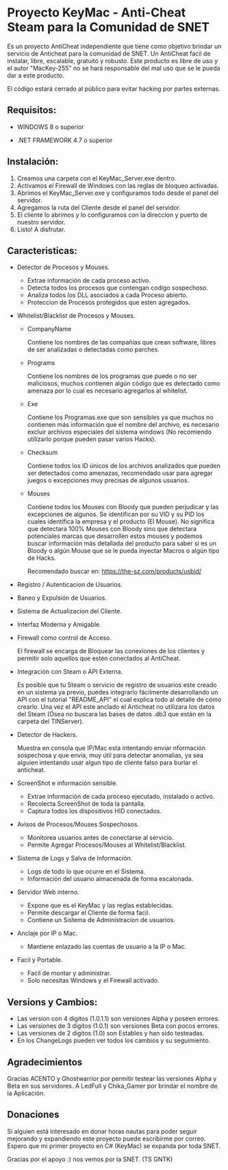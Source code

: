 # Proyecto KeyMac - Anti-Cheat Steam para la Comunidad de SNET
Es un proyecto AntiCheat independiente que tiene como objetivo
brindar un servicio de Anticheat para la comunidad de SNET. Un AntiCheat
facil de instalar, libre, escalable, gratuito y robusto.
Este producto es libre de uso y el autor "MacKey-255" no se hará
responsable del mal uso que se le pueda dar a este producto.

El código estará cerrado al público para evitar hacking por partes externas.


## Requisitos:

* WINDOWS 8 o superior

* .NET FRAMEWORK 4.7 o superior

## Instalación:

1. Creamos una carpeta con el KeyMac_Server.exe dentro.
2. Activamos el Firewall de Windows con las reglas de bloqueo activadas.
3. Abrimos el KeyMac_Server.exe y configuramos todo desde el panel del servidor.
4. Agregamos la ruta del Cliente desde el panel del servidor.
5. El cliente lo abrimos y lo configuramos con la direccion y puerto de nuestro servidor.
6. Listo! A disfrutar.


## Caracteristicas:

* Detector de Procesos y Mouses.

    - Extrae información de cada proceso activo.
    - Detecta todos los procesos que contengan codigo sospechoso.
    - Analiza todos los DLL asociados a cada Proceso abierto.
	- Proteccion de Procesos protegidos que esten agregados.
    
* Whitelist/Blacklist de Procesos y Mouses.

    - CompanyName
    
        Contiene los nombres de las compañías que crean software,
        libres de ser analizadas o detectadas como parches.
        
    - Programs
    
        Contiene los nombres de los programas que puede o no ser
        maliciosos, muchos contienen algún código que es detectado
        como amenaza por lo cual es necesario agregarlos al whitelist.
        
    - Exe
    
        Contiene los Programas.exe que son sensibles ya que muchos
        no contienen más información que el nombre del archivo, es
        necesario excluir archivos especiales del sistema windows
        (No recomiendo utilizarlo porque pueden pasar varios Hacks).
        
    - Checksum
    
        Contiene todos los ID únicos de los archivos analizados que
        pueden ser detectados como amenazas, recomendado usar para
        agregar juegos o excepciones muy precisas de algunos usuarios.
        
    - Mouses
    
        Contiene todos los Mouses con Bloody que pueden perjudicar
        y las excepciones de algunos. Se identifican por su VID y su
        PID los cuales identifica la empresa y el producto (El Mouse).
        No significa que detectara 100% Mouses con Bloody sino que
        detectara potenciales marcas que desarrollen estos mouses y
        podemos buscar información más detallada del producto para
        saber si es un Bloody o algún Mouse que se le pueda inyectar
        Macros o algún tipo de Hacks.
        
        Recomendado buscar en: https://the-sz.com/products/usbid/
        
* Registro / Autenticacion de Usuarios.
    
* Baneo y Expulsión de Usuarios.
    
* Sistema de Actualizacion del Cliente.
    
* Interfaz Moderna y Amigable.
    
* Firewall como control de Acceso.

    El firewall se encarga de Bloquear las conexiones de los clientes
	y permitir solo aquellos que estén conectados al AntiCheat.
    
* Integración con Steam o API Externa.

    Es posible que tu Steam o servicio de registro de usuarios este
    creado en un sistema ya previo, puedes integrarlo fácilmente
    desarrollando un API con el tutorial "README_API" el cual explica
    todo al detalle de cómo crearlo. Una vez el API este anclado
    el Anticheat no utilizara los datos del Steam (Ósea no buscara las
    bases de datos .db3 que están en la carpeta del TINServer).
    
* Detector de Hackers.

    Muestra en consola que IP/Mac esta intentando enviar nformación
	sospechosa y que envia, muy útil para detectar anomalias, ya sea
	alguien intentando usar algun tipo de cliente falso para burlar
	el anticheat.
    
* ScreenShot e información sensible.

	- Extrae información de cada proceso ejecutado, instalado o activo.
	- Recolecta ScreenShot de toda la pantalla.
	- Captura todos los dispositivos HID conectados.
    
* Avisos de Procesos/Mouses Sospechosos.

	- Monitorea usuarios antes de conectarse al servicio.
	- Permite Agregar Procesos/Mouses al Whitelist/Blacklist.
    
* Sistema de Logs y Salva de Información.

	- Logs de todo lo que ocurre en el Sistema.
	- Información del usuario almacenada de forma escalonada.
    
* Servidor Web interno.

	- Expone que es el KeyMac y las reglas establecidas.
	- Permite descargar el Cliente de forma facil.
	- Contiene un Sistema de Administracion de usuarios.
    
* Anclaje por IP o Mac.

	- Mantiene enlazado las cuentas de usuario a la IP o Mac.
    
* Facil y Portable.

	- Facil de montar y administrar.
	- Solo necesitas Windows y el Firewall activado.


## Versions y Cambios:

- Las version con 4 digitos (1.0.1.1) son versiones Alpha y poseen errores.
- Las versiones de 3 digitos (1.0.1) son versiones Beta con pocos errores.
- Las versiones de 2 digitos (1.0) son Estables y han sido testeadas.
- En los ChangeLogs pueden ver todos los cambios y su seguimiento.


## Agradecimientos

Gracias ACENTO y Ghostwarrior por permitir testear las versiones
Alpha y Beta en sus servidores. A LedFull y Chika_Gamer por brindar
el nombre de la Aplicación.


## Donaciones

Si alguien está interesado en donar horas nautas para poder seguir
mejorando y expandiendo este proyecto puede escribirme por correo.
Espero que mi primer proyecto en C# (KeyMac) se expanda por toda SNET.

Gracias por el apoyo :) nos vemos por la SNET. (TS GNTK)

